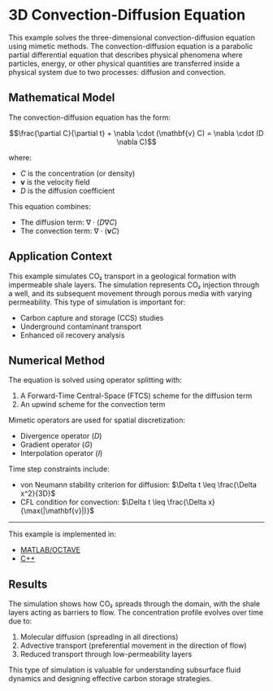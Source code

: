 # 3D Convection-Diffusion Equation

This example solves the three-dimensional convection-diffusion equation using mimetic methods. The convection-diffusion equation is a parabolic partial differential equation that describes physical phenomena where particles, energy, or other physical quantities are transferred inside a physical system due to two processes: diffusion and convection.

## Mathematical Model

The convection-diffusion equation has the form:

$$\frac{\partial C}{\partial t} + \nabla \cdot (\mathbf{v} C) = \nabla \cdot (D \nabla C)$$

where:
- $C$ is the concentration (or density)
- $\mathbf{v}$ is the velocity field
- $D$ is the diffusion coefficient

This equation combines:
- The diffusion term: $\nabla \cdot (D \nabla C)$
- The convection term: $\nabla \cdot (\mathbf{v} C)$

## Application Context

This example simulates CO₂ transport in a geological formation with impermeable shale layers. The simulation represents CO₂ injection through a well, and its subsequent movement through porous media with varying permeability. This type of simulation is important for:
- Carbon capture and storage (CCS) studies
- Underground contaminant transport
- Enhanced oil recovery analysis

## Numerical Method

The equation is solved using operator splitting with:
1. A Forward-Time Central-Space (FTCS) scheme for the diffusion term
2. An upwind scheme for the convection term

Mimetic operators are used for spatial discretization:
- Divergence operator ($D$)
- Gradient operator ($G$)
- Interpolation operator ($I$)

Time step constraints include:
- von Neumann stability criterion for diffusion: $\Delta t \leq \frac{\Delta x^2}{3D}$
- CFL condition for convection: $\Delta t \leq \frac{\Delta x}{\max(|\mathbf{v}|)}$

---

This example is implemented in:
- [MATLAB/OCTAVE](https://github.com/csrc-sdsu/mole/blob/main/examples/matlab_octave/convection_diffusion3D.m)
- [C++](https://github.com/csrc-sdsu/mole/blob/main/examples/cpp/convection_diffusion3D.cpp)

## Results

The simulation shows how CO₂ spreads through the domain, with the shale layers acting as barriers to flow. The concentration profile evolves over time due to:
1. Molecular diffusion (spreading in all directions)
2. Advective transport (preferential movement in the direction of flow)
3. Reduced transport through low-permeability layers

This type of simulation is valuable for understanding subsurface fluid dynamics and designing effective carbon storage strategies. 